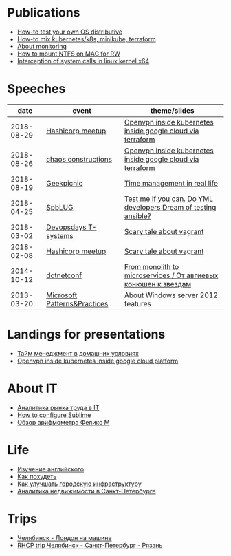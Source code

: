# Publications

* [How-to test your own OS distributive](https://habr.com/post/342216/)
* [How-to mix kubernetes/k8s, minikube, terraform](https://habr.com/post/340884/)
* [About monitoring](https://habr.com/post/339330/)
* [How to mount NTFS on MAC for RW](https://habr.com/post/246517/)
* [Interception of system calls in linux kernel x64](https://habr.com/post/110369)

# Speeches

| date       | event | theme/slides |
|------------|-------|--------------|
| 2018-08-29 | [Hashicorp meetup](https://www.meetup.com/St-Petersburg-Russia-HashiCorp-User-Group/events/253644141/) | [Openvpn inside kubernetes inside google cloud via terraform](https://cloud.mail.ru/public/EEkM/jthv4Bv6d) |
| 2018-08-26 | [chaos constructions](https://chaosconstructions.ru/) | [Openvpn inside kubernetes inside google cloud via terraform](https://cloud.mail.ru/public/gNZx/GqqMTbB61) |
| 2018-08-19 | [Geekpicnic](https://vk.com/geekpicnicspb2018) | [Time management in real life](https://cloud.mail.ru/public/3c18/Uzx3QtU7X) |
| 2018-04-25 | [SpbLUG](http://spblug.org/) | [Test me if you can. Do YML developers Dream of testing ansible?](https://cloud.mail.ru/public/2Rc8/EywUuHHp2) |
| 2018-03-02 | [Devopsdays T-systems](https://www.t-systems.com/) | [Scary tale about vagrant](https://habr.com/post/342216/) |
| 2018-02-08 | [Hashicorp meetup](https://www.meetup.com/St-Petersburg-Russia-HashiCorp-User-Group/events/247154437/) | [Scary tale about vagrant](https://habr.com/post/342216/) |
| 2014-10-12 | [dotnetconf](http://dotnetconf.ru/materialy/monitoringandalerting) | [From monolith to microservices / От авгиевых конюшен к звездам](https://cloud.mail.ru/public/AQgP/pJKNrcbp2) |
| 2013-03-20 | [Microsoft Patterns&Practices](http://ineta.ru/MPPC/Meeting/2013-03-20-18-30) | About Windows server 2012 features | 

# Landings for presentations
* [Тайм менеджмент в домашних условиях](tm.md)
* [Openvpn inside kubernetes inside google cloud platform](gce4vpn.md)

# About IT
* [Аналитика рынка труда в IT](it/about-it.md)
* [How to configure Sublime](it/sublime.md)
* [Обзор арифмометра Феликс М](https://habr.com/post/169629/)

# Life
* [Изучение английского](life/how-to-english.md)
* [Как похудеть](life/how-to-lose-weight.md)
* [Как улучшать городскую инфраструктуру](life/how-to-improve-your-town.md)
* [Аналитика недвижимости в Санкт-Петербурге](life/about-aparts.md)

# Trips
* [Челябинск - Лондон на машине](http://autokadabra.ru/shouts/53220)
* [RHCP trip Челябинск - Санкт-Петербург - Рязань](http://autokadabra.ru/shouts/51038)

